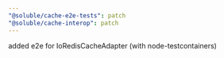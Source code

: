 ```yaml
---
"@soluble/cache-e2e-tests": patch
"@soluble/cache-interop": patch
---
```


added e2e for IoRedisCacheAdapter (with node-testcontainers)
